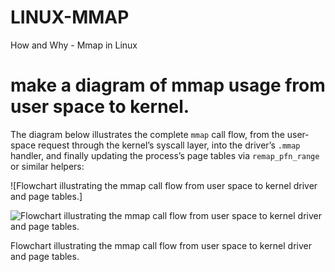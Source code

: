 # LINUX-MMAP
How and Why - Mmap in Linux

# make a diagram of mmap usage from user space to kernel.

The diagram below illustrates the complete `mmap` call flow, from the user‐space request through the kernel’s syscall layer, into the driver’s `.mmap` handler, and finally updating the process’s page tables via `remap_pfn_range` or similar helpers:

![Flowchart illustrating the mmap call flow from user space to kernel driver and page tables.]

![Flowchart illustrating the mmap call flow from user space to kernel driver and page tables.](https://user-gen-media-assets.s3.amazonaws.com/gpt4o_images/24d423b9-833c-45e2-8024-fc86d266a409.png)

Flowchart illustrating the mmap call flow from user space to kernel driver and page tables.

